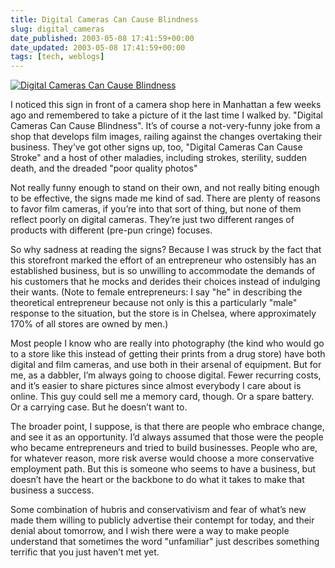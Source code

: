 ```yaml
---
title: Digital Cameras Can Cause Blindness
slug: digital_cameras
date_published: 2003-05-08 17:41:59+00:00
date_updated: 2003-05-08 17:41:59+00:00
tags: [tech, weblogs]
---
```

[![Digital Cameras Can Cause Blindness](/stuff/digicamthumb.jpg)](/stuff/Anti-DigitalPropaganda.jpg)

I noticed this sign in front of a camera shop here in Manhattan a few weeks ago and remembered to take a picture of it the last time I walked by. "Digital Cameras Can Cause Blindness". It’s of course a not-very-funny joke from a shop that develops film images, railing against the changes overtaking their business. They’ve got other signs up, too, "Digital Cameras Can Cause Stroke" and a host of other maladies, including strokes, sterility, sudden death, and the dreaded "poor quality photos"

Not really funny enough to stand on their own, and not really biting enough to be effective, the signs made me kind of sad. There are plenty of reasons to favor film cameras, if you’re into that sort of thing, but none of them reflect poorly on digital cameras. They’re just two different ranges of products with different (pre-pun cringe) focuses.

So why sadness at reading the signs? Because I was struck by the fact that this storefront marked the effort of an entrepreneur who ostensibly has an established business, but is so unwilling to accommodate the demands of his customers that he mocks and derides their choices instead of indulging their wants. (Note to female entrepreneurs: I say "he" in describing the theoretical entrepreneur because not only is this a particularly "male" response to the situation, but the store is in Chelsea, where approximately 170% of all stores are owned by men.)

Most people I know who are really into photography (the kind who would go to a store like this instead of getting their prints from a drug store) have both digital and film cameras, and use both in their arsenal of equipment. But for me, as a dabbler, I’m always going to choose digital. Fewer recurring costs, and it’s easier to share pictures since almost everybody I care about is online. This guy could sell me a memory card, though. Or a spare battery. Or a carrying case. But he doesn’t want to.

The broader point, I suppose, is that there are people who embrace change, and see it as an opportunity. I’d always assumed that those were the people who became entrepreneurs and tried to build businesses. People who are, for whatever reason, more risk averse would choose a more conservative employment path. But this is someone who seems to have a business, but doesn’t have the heart or the backbone to do what it takes to make that business a success.

Some combination of hubris and conservativism and fear of what’s new made them willing to publicly advertise their contempt for today, and their denial about tomorrow, and I wish there were a way to make people understand that sometimes the word "unfamiliar" just describes something terrific that you just haven’t met yet.
